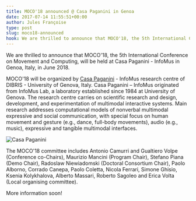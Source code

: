 ```yaml
---
title: MOCO'18 announced @ Casa Paganini in Genoa
date: 2017-07-14 11:55:51+00:00
author: Jules Françoise
type: post
slug: moco18-announced
hook: We are thrilled to announce that MOCO'18, the 5th International Conference on Movement and Computing, will be held at Casa Paganini - InfoMus in Genoa, Italy, in June 2018.
---
```


We are thrilled to announce that MOCO'18, the 5th International Conference on Movement and Computing, will be held at Casa Paganini - InfoMus in Genoa, Italy, in June 2018.

MOCO'18 will be organized by [Casa Paganini](www.casapaganini.org) - InfoMus research centre of DIBRIS - University of Genova, Italy. Casa Paganini – InfoMus originated from InfoMus Lab, a laboratory established since 1984 at University of Genova. The research centre carries on scientific research and design, development, and experimentation of multimodal interactive systems. Main research addresses computational models of nonverbal multimodal expressive and social communication, with special focus on human movement and gesture (e.g., dance, full-body movements), audio (e.g., music), expressive and tangible multimodal interfaces.

![Casa Paganini](/images/casa_paganini.png)

The MOCO'18 committee includes Antonio Camurri and Gualtiero Volpe (Conference co-Chairs), Maurizio Mancini (Program Chair), Stefano Piana (Demo Chair), Radoslaw Niewiadomski (Doctoral Consortium Chair), Paolo Alborno, Corrado Canepa, Paolo Coletta, Nicola Ferrari, Simone Ghisio, Ksenia Kolykhalova, Alberto Massari, Roberto Sagoleo and Erica Volta (Local organising committee).

More information soon!
